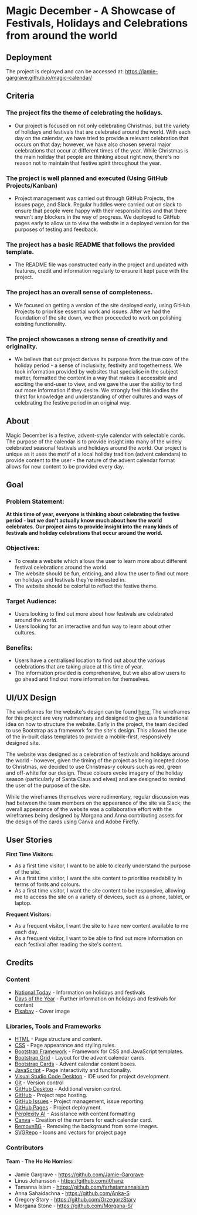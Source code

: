 # Magic December - A Showcase of Festivals, Holidays and Celebrations from around the world
<!-- Add image of responsive design showcase here -->
## Deployment
The project is deployed and can be accessed at: https://jamie-gargrave.github.io/magic-calendar/
## Criteria
### The project fits the theme of celebrating the holidays.
- Our project is focused on not only celebrating Christmas, but the variety of holidays and festivals that are celebrated around the world. With each day on the calendar, we have tried to provide a relevant celebration that occurs on that day; however, we have also chosen several major celebrations that occur at different times of the year. While Christmas is the main holiday that people are thinking about right now, there's no reason not to maintain that festive spirit throughout the year. 
### The project is well planned and executed (Using GitHub Projects/Kanban)
- Project management was carried out through GitHub Projects, the issues page, and Slack. Regular huddles were carried out on slack to ensure that people were happy with their responsibilities and that there weren't any blockers in the way of progress. We deployed to GitHub pages early to allow us to view the website in a deployed version for the purposes of testing and feedback.
### The project has a basic README that follows the provided template.
- The README file was constructed early in the project and updated with features, credit and information regularly to ensure it kept pace with the project. 

### The project has an overall sense of completeness.
- We focused on getting a version of the site deployed early, using GitHub Projects to prioritise essential work and issues. After we had the foundation of the site down, we then proceeded to work on polishing existing functionality.

### The project showcases a strong sense of creativity and originality.
- We believe that our project derives its purpose from the true core of the holiday period - a sense of inclusivity, festivity and togetherness. We took information provided by websites that specialise in the subject matter, formatted the content in a way that makes it accessible and exciting the end-user to view, and we gave the user the ability to find out more information if they desire. We strongly feel this kindles the thirst for knowledge and understanding of other cultures and ways of celebrating the festive period in an original way.

## About
Magic December is a festive, advent-style calendar with selectable cards. 
The purpose of the calendar is to provide insight into many of the widely celebrated seasonal festivals and holidays around the world. 
Our project is unique as it uses the motif of a local holiday tradition (advent calendars) to provide content to the user - the nature of the advent calendar format allows for new content to be provided every day.

## Goal
### Problem Statement:
**At this time of year, everyone is thinking about celebrating the festive period - but we don't actually know much about how the world celebrates. Our project aims to provide insight into the many kinds of festivals and holiday celebrations that occur around the world.**

### Objectives:
- To create a website which allows the user to learn more about different festival celebrations around the world.
- The website should be fun, enticing, and allow the user to find out more on holidays and festivals they're interested in.
- The website should be colorful to reflect the festive theme.

### Target Audience:
- Users looking to find out more about how festivals are celebrated around the world.
- Users looking for an interactive and fun way to learn about other cultures.

### Benefits:
- Users have a centralised location to find out about the various celebrations that are taking place at this time of year.
- The information provided is comprehensive, but we also allow users to go ahead and find out more information for themselves. 

## UI/UX Design
The wireframes for the website's design can be found [here.](/documentation/wireframes/magic-calendar.pdf)
The wireframes for this project are very rudimentary and designed to give us a foundational idea on how to structure the website. 
Early in the project, the team decided to use Bootstrap as a framework for the site's design. 
This allowed the use of the in-built class templates to provide a mobile-first, responsively designed site. 

The website was designed as a celebration of festivals and holidays around the world - however, given the timing of the project as being incepted close to  Christmas, we decided to use Christmas-y colours such as red, green and off-white for our design.
These colours evoke imagery of the holiday season (particularly of Santa Claus and elves) and are designed to remind the user of the purpose of the site.

While the wireframes themselves were rudimentary, regular discussion was had between the team members on the appearance of the site via Slack; the overall appearance of the website was a collaborative effort with the wireframes being designed by Morgana and Anna contributing assets for the design of the cards using Canva and Adobe Firefly.
## User Stories
**First Time Visitors:**
- As a first time visitor, I want to be able to clearly understand the purpose of the site.
- As a first time visitor, I want the site content to prioritise readability in terms of fonts and colours.
- As a first time visitor, I want the site content to be responsive, allowing me to access the site on a variety of devices, such as a phone, tablet, or laptop.

**Frequent Visitors:**
- As a frequent visitor, I want the site to have new content available to me each day.
- As a frequent visitor, I want to be able to find out more information on each festival after reading the site's content.

## Credits

### Content
- [National Today](https://nationaltoday.com/) - Information on holidays and festivals
- [Days of the Year](https://www.daysoftheyear.com/) - Further information on holidays and festivals for content
- [Pixabay](https://pixabay.com/) - Cover image

### Libraries, Tools and Frameworks

- [HTML](https://developer.mozilla.org/en-US/docs/Web/HTML) - Page structure and content.
- [CSS](https://developer.mozilla.org/en-US/docs/Web/CSS) - Page appearance and styling rules.
- [Bootstrap Framework](https://getbootstrap.com/docs/5.3/getting-started/introduction/) - Framework for CSS and JavaScript templates.
- [Bootstrap Grid](https://getbootstrap.com/docs/5.3/layout/grid/#example) - Layout for the advent calendar cards.
- [Bootstrap Cards](https://getbootstrap.com/docs/5.3/components/card/#about) - Advent calendar content boxes.
- [JavaScript](https://developer.mozilla.org/en-US/docs/Web/JavaScript) -  Page interactivity and functionality.
- [Visual Studio Code Desktop](https://code.visualstudio.com/) - IDE used for project development.
- [Git](https://git-scm.com/) - Version control
- [GitHub Desktop](https://desktop.github.com/download/) - Additional version control.
- [GitHub](https://github.com/) - Project repo hosting.
- [GitHub Issues](https://github.com/features/issues) - Project management, issue reporting.
- [GitHub Pages](https://pages.github.com/) - Project deployment.
- [Perplexity AI](https://www.perplexity.ai/) - Assistance with content formatting
- [Canva](https://www.canva.com/en_gb/) - Creation of the numbers for each calendar card.
- [RemoveBG](https://www.remove.bg/) - Removing the background from some images.
- [SVGRepo](https://www.svgrepo.com/) - Icons and vectors for project page

### Contributors
#### Team - The Ho Ho Homies:
- Jamie Gargrave - https://github.com/Jamie-Gargrave
- Linus Johansson - https://github.com/j0hanz
- Tamanna Islam - https://github.com/farhatamannaislam
- Anna Sahaidachna - https://github.com/Anka-S
- Gregory Stary - https://github.com/GrzegorzStary
- Morgana Stone - https://github.com/Morgana-S/